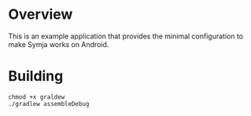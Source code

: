 # Overview

This is an example application that provides the minimal configuration to make Symja works on Android.

# Building

```shell
chmod +x graldew
./gradlew assembleDebug
```

